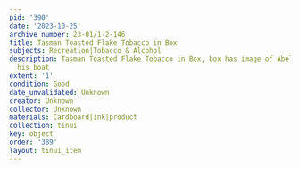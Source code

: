 ```yaml
---
pid: '390'
date: '2023-10-25'
archive_number: 23-01/1-2-146
title: Tasman Toasted Flake Tobacco in Box
subjects: Recreation|Tobacco & Alcohol
description: Tasman Toasted Flake Tobacco in Box, box has image of Abel Tasman and
  his boat
extent: '1'
condition: Good
date_unvalidated: Unknown
creator: Unknown
collector: Unknown
materials: Cardboard|ink|product
collection: tinui
key: object
order: '389'
layout: tinui_item
---
```

